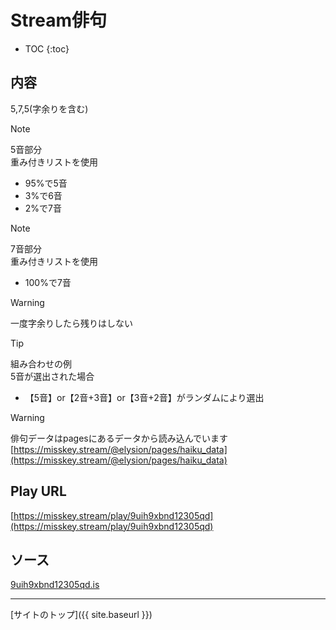 # Stream俳句

* TOC
{:toc}

## 内容
5,7,5(字余りを含む)

> [!NOTE]
> 5音部分  
> 重み付きリストを使用  
> - 95%で5音
> - 3%で6音
> - 2%で7音

> [!NOTE]
> 7音部分  
> 重み付きリストを使用  
> - 100%で7音

> [!WARNING]
> 一度字余りしたら残りはしない

> [!TIP]
> 組み合わせの例  
> 5音が選出された場合  
> - 【5音】or【2音+3音】or【3音+2音】がランダムにより選出

> [!WARNING]
> 俳句データはpagesにあるデータから読み込んでいます
> [https://misskey.stream/@elysion/pages/haiku_data](https://misskey.stream/@elysion/pages/haiku_data)


## Play URL

[https://misskey.stream/play/9uih9xbnd12305qd](https://misskey.stream/play/9uih9xbnd12305qd)

## ソース

[9uih9xbnd12305qd.is](https://github.com/elysion-pre/MisskeyPlay/blob/main/src/stream/9uih9xbnd12305qd.is)

----

[サイトのトップ]({{ site.baseurl }})
